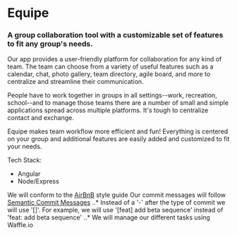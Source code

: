 # Equipe #

### A group collaboration tool with a customizable set of features to fit any group's needs. ###

Our app provides a user-friendly platform for collaboration for any kind of team. The team can choose from a variety of useful features such as a calendar, chat, photo gallery, team directory, agile board, and more to centralize and streamline their communication.

People have to work together in groups in all settings--work, recreation, school--and to manage those teams there are a number of small and simple applications spread across multiple platforms. It's tough to centralize contact and exchange.

Equipe makes team workflow more efficient and fun! Everything is centered on your group and additional features are easily added and customized to fit your needs.

Tech Stack:
 - Angular
 - Node/Express

We will conform to the [AirBnB](https://github.com/airbnb/javascript/tree/master/es5) style guide
Our commit messages will follow [Semantic Commit Messages](http://seesparkbox.com/foundry/semantic_commit_messages)
..* Instead of a '-' after the type of commit we will use '[]'. For example, we will use '[feat] add beta sequence' instead of 'feat: add beta sequence'
..* We will manage our different tasks using Waffle.io
